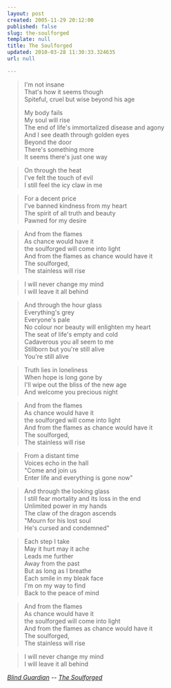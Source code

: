 ```yaml
---
layout: post
created: 2005-11-29 20:12:00
published: false
slug: the-soulforged
template: null
title: The Soulforged
updated: 2010-03-28 11:30:33.324635
url: null

---
```


> I'm not insane  
> That's how it seems though  
> Spiteful, cruel but wise beyond his age
> 
> My body fails  
> My soul will rise  
> The end of life's immortalized
> disease and agony  
> And I see death through golden eyes  
> Beyond the door  
> There's something more  
> It seems there's just one way

> On through the heat  
> I've felt the touch of evil  
> I still feel the icy claw in me  

> For a decent price  
> I've banned kindness from my heart  
> The spirit of all truth and beauty  
> Pawned for my desire  

> And from the flames  
> As chance would have it  
> the soulforged will come into light  
> And from the flames as chance would have it  
> The soulforged,  
> The stainless will rise  

> I will never change my mind  
> I will leave it all behind  

> And through the hour glass  
> Everything's grey  
> Everyone's pale  
> No colour nor beauty will enlighten my heart  
> The seat of life's empty and cold  
> Cadaverous you all seem to me  
> Stillborn but you're still alive  
> You're still alive  

> Truth lies in loneliness  
> When hope is long gone by  
> I'll wipe out the bliss of the new age  
> And welcome you precious night  

> And from the flames  
> As chance would have it  
> the soulforged will come into light  
> And from the flames as chance would have it  
> The soulforged,  
> The stainless will rise  

> From a distant time  
> Voices echo in the hall  
> "Come and join us  
> Enter life and everything is gone now"  

> And through the looking glass  
> I still fear mortality and its loss in the end  
> Unlimited power in my hands  
> The claw of the dragon ascends  
> "Mourn for his lost soul  
> He's cursed and condemned"  

> Each step I take  
> May it hurt may it ache  
> Leads me further  
> Away from the past  
> But as long as I breathe  
> Each smile in my bleak face  
> I'm on my way to find  
> Back to the peace of mind

> And from the flames  
> As chance would have it  
> the soulforged will come into light  
> And from the flames as chance would have it  
> The soulforged,  
> The stainless will rise

> I will never change my mind  
> I will leave it all behind

<cite>[Blind Guardian][fma] -- [The Soulforged][fmt]</cite>

[fma]: http://www.last.fm/music/Blind+Guardian
[fmt]: http://www.last.fm/music/Blind+Guardian/_/The+Soulforged
